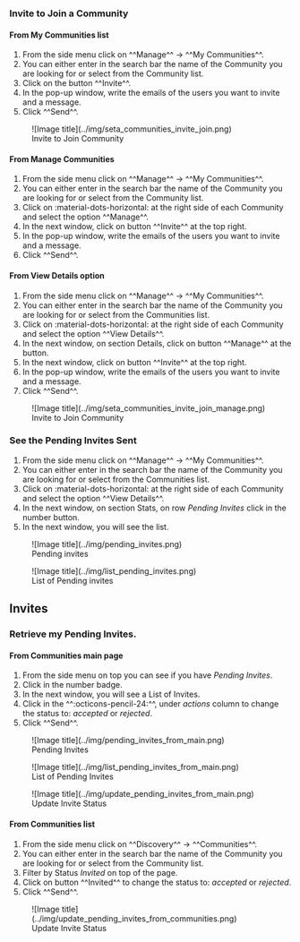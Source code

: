 ### Invite to Join a Community

#### From My Communities list
1. From the side menu click on ^^Manage^^ -> ^^My Communities^^.       
2. You can either enter in the search bar the name of the Community you are looking for or select from the Community list.      
3. Click on the button ^^Invite^^.       
4. In the pop-up window, write the emails of the users you want to invite and a message.    
5. Click ^^Send^^.       

<figure markdown>
  ![Image title](../img/seta_communities_invite_join.png)
  <figcaption>Invite to Join Community</figcaption>
</figure>

#### From Manage Communities                  
1. From the side menu click on ^^Manage^^ -> ^^My Communities^^.       
2. You can either enter in the search bar the name of the Community you are looking for or select from the Community list.      
3. Click on :material-dots-horizontal: at the right side of each Community and select the option ^^Manage^^.       
4. In the next window, click on button ^^Invite^^ at the top right.
5. In the pop-up window, write the emails of the users you want to invite and a message.    
6. Click ^^Send^^.    

#### From View Details option
1. From the side menu click on ^^Manage^^ -> ^^My Communities^^.  
2. You can either enter in the search bar the name of the Community you are looking for or select from the Communities list.  
3. Click on :material-dots-horizontal: at the right side of each Community and select the option ^^View Details^^.  
4. In the next window, on section Details, click on button ^^Manage^^ at the button.     
5. In the next window, click on button ^^Invite^^ at the top right.
6. In the pop-up window, write the emails of the users you want to invite and a message.    
7. Click ^^Send^^.   

<figure markdown>
  ![Image title](../img/seta_communities_invite_join_manage.png)
  <figcaption>Invite to Join Community</figcaption>
</figure>

### See the Pending Invites Sent

1. From the side menu click on ^^Manage^^ -> ^^My Communities^^.  
2. You can either enter in the search bar the name of the Community you are looking for or select from the Communities list.  
3. Click on :material-dots-horizontal: at the right side of each Community and select the option ^^View Details^^.  
4. In the next window, on section Stats, on row *Pending Invites* click in the number button.     
5. In the next window, you will see the list.

<figure markdown>
  ![Image title](../img/pending_invites.png)
  <figcaption>Pending invites</figcaption>
</figure>

<figure markdown>
  ![Image title](../img/list_pending_invites.png)
  <figcaption>List of Pending invites</figcaption>
</figure>


## Invites

### Retrieve my Pending Invites.

#### From Communities main page
1. From the side menu on top you can see if you have *Pending Invites*.  
2. Click in the number badge.  
3. In the next window, you will see a List of Invites.
4. Click in the ^^:octicons-pencil-24:^^, under *actions* column to change the status to: *accepted* or *rejected*.
6. Click ^^Send^^.      

<figure markdown>
  ![Image title](../img/pending_invites_from_main.png)
  <figcaption>Pending Invites</figcaption>
</figure>

<figure markdown>
  ![Image title](../img/list_pending_invites_from_main.png)
  <figcaption>List of Pending Invites</figcaption>
</figure>

<figure markdown>
  ![Image title](../img/update_pending_invites_from_main.png)
  <figcaption>Update Invite Status</figcaption>
</figure>


#### From Communities list
1. From the side menu click on ^^Discovery^^ -> ^^Communities^^.       
2. You can either enter in the search bar the name of the Community you are looking for or select from the Community list.      
3. Filter by Status *Invited* on top of the page.                  
4. Click on button ^^Invited^^ to change the status to: *accepted* or *rejected*.       
5. Click ^^Send^^.   

<figure markdown>
  ![Image title](../img/update_pending_invites_from_communities.png)
  <figcaption>Update Invite Status</figcaption>
</figure>